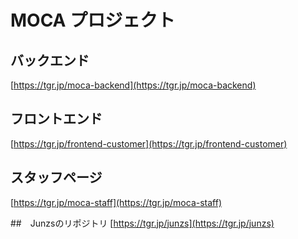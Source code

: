 # MOCA プロジェクト

## バックエンド
[https://tgr.jp/moca-backend](https://tgr.jp/moca-backend)

## フロントエンド
[https://tgr.jp/frontend-customer](https://tgr.jp/frontend-customer)

## スタッフページ
[https://tgr.jp/moca-staff](https://tgr.jp/moca-staff) 

##　Junzsのリポジトリ
[https://tgr.jp/junzs](https://tgr.jp/junzs) 